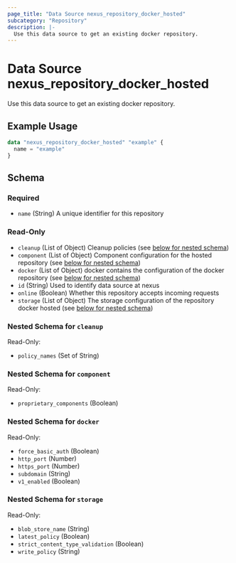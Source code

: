 ```yaml
---
page_title: "Data Source nexus_repository_docker_hosted"
subcategory: "Repository"
description: |-
  Use this data source to get an existing docker repository.
---
```

# Data Source nexus_repository_docker_hosted
Use this data source to get an existing docker repository.
## Example Usage
```terraform
data "nexus_repository_docker_hosted" "example" {
  name = "example"
}
```
<!-- schema generated by tfplugindocs -->
## Schema

### Required

- `name` (String) A unique identifier for this repository

### Read-Only

- `cleanup` (List of Object) Cleanup policies (see [below for nested schema](#nestedatt--cleanup))
- `component` (List of Object) Component configuration for the hosted repository (see [below for nested schema](#nestedatt--component))
- `docker` (List of Object) docker contains the configuration of the docker repository (see [below for nested schema](#nestedatt--docker))
- `id` (String) Used to identify data source at nexus
- `online` (Boolean) Whether this repository accepts incoming requests
- `storage` (List of Object) The storage configuration of the repository docker hosted (see [below for nested schema](#nestedatt--storage))

<a id="nestedatt--cleanup"></a>
### Nested Schema for `cleanup`

Read-Only:

- `policy_names` (Set of String)


<a id="nestedatt--component"></a>
### Nested Schema for `component`

Read-Only:

- `proprietary_components` (Boolean)


<a id="nestedatt--docker"></a>
### Nested Schema for `docker`

Read-Only:

- `force_basic_auth` (Boolean)
- `http_port` (Number)
- `https_port` (Number)
- `subdomain` (String)
- `v1_enabled` (Boolean)


<a id="nestedatt--storage"></a>
### Nested Schema for `storage`

Read-Only:

- `blob_store_name` (String)
- `latest_policy` (Boolean)
- `strict_content_type_validation` (Boolean)
- `write_policy` (String)
